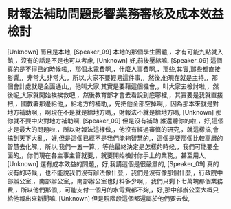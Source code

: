 # 財報法補助問題影響業務審核及成本效益檢討

[Unknown] 而且是本地,
[Speaker_09] 本地的那個學生團體,，才有可能九點就入館,，沒有的話是不是也可以考慮,
[Unknown] 好,前後壓縮嘛,
[Speaker_09] 這個真的是不得已的時候啦,，那個水電費啊,，什麼人事費啊,，那些,其實,那些都直接影響,，非常大,非常大,，所以,大家不要輕易這件事,，然後,他現在就是主持,，那個會計處就是全面通山,，他叫大家,其實是要藉這個機會,，叫大家去檢討啦,，然後呢,大家就開始挨挨救吧,，然後教育部才會去看說到底哪裡,，其實要是我就直接把,，國教署那邊給他,，給地方的補助,，先把他全部空掉啊,，因為那本來就是對地方補助啊,，啊現在不是就是給地方嗎,，財報法不就是給地方嗎,
[Unknown] 那你就不要中央對地方補助啊,
[Speaker_09] 但是沒有補助,誰還聽你的啦,，好,這個才是最大的問題啦,，所以財報法這樣做,，他沒有經過審慎的研究,，就這樣搞,會搞到天下大亂,，好,但是這個已經不是我們能夠智慧的,，這個是要那個比較高層的智慧去化解,，所以,我們一五一算,，等他最終決定是怎樣的時候,，我們可能要全面的,，你們現在各主事主管就要,，就要開始檢討你手上的業務,，甚至用人,
[Unknown] 還有成本效益的問題,，好,我講這個是很嚴肅的,
[Speaker_09] 真的沒有的時候,，也不能說我們沒有辦法像什麼,，我們是沒有像那個什麼,，行政院中部辦公室,，南部辦公室,，南部辦公室也好料多少啊,，我們只剩下七萬塊那個業務費,，所以他們那個,，可能支付一個月的水電費都不夠,，好,那中部辦公室大概只給他報出來新聞嘛,
[Unknown] 但是現階段這個都還屬於他們要去做,
